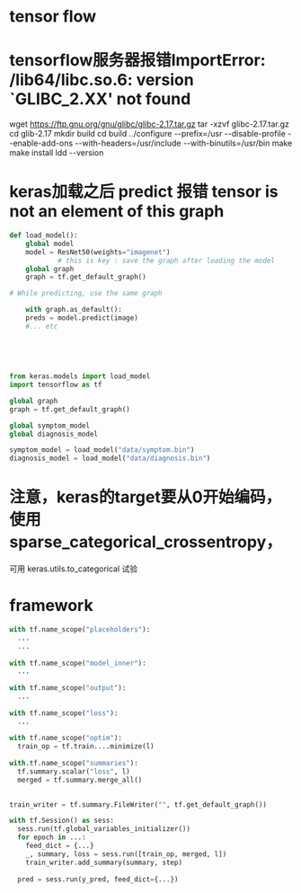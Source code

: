 # tensor flow

# tensorflow服务器报错ImportError: /lib64/libc.so.6: version `GLIBC_2.XX' not found
wget https://ftp.gnu.org/gnu/glibc/glibc-2.17.tar.gz
tar -xzvf glibc-2.17.tar.gz
cd glib-2.17
mkdir build
cd build
../configure --prefix=/usr --disable-profile --enable-add-ons --with-headers=/usr/include --with-binutils=/usr/bin
make
make install
ldd --version


# keras加载之后 predict 报错 tensor is not an element of this graph

```python
def load_model():
	global model
	model = ResNet50(weights="imagenet")
            # this is key : save the graph after loading the model
	global graph
	graph = tf.get_default_graph()

# While predicting, use the same graph

    with graph.as_default():
	preds = model.predict(image)
	#... etc
    
    
    
    
    
from keras.models import load_model
import tensorflow as tf

global graph
graph = tf.get_default_graph()

global symptom_model
global diagnosis_model

symptom_model = load_model("data/symptom.bin")
diagnosis_model = load_model("data/diagnosis.bin")

```

# 注意，keras的target要从0开始编码，使用sparse_categorical_crossentropy，
可用 keras.utils.to_categorical 试验


# framework
```python
with tf.name_scope("placeholders"):
  ...
  ...
  
with tf.name_scope("model_inner"):
  ...
  
with tf.name_scope("output"):
  ...
  
with tf.name_scope("loss"):
  ...
  
with tf.name_scope("optim"):
  train_op = tf.train....minimize(l)
  
with.tf.name_scope("summaries"):
  tf.summary.scalar("loss", l)
  merged = tf.summary.merge_all()
  

train_writer = tf.summary.FileWriter("", tf.get_default_graph())

with tf.Session() as sess:
  sess.run(tf.global_variables_initializer())
  for epoch in ...:
    feed_dict = {...}
    _, summary, loss = sess.run([train_op, merged, l])
    train_writer.add_summary(summary, step)
    
  pred = sess.run(y_pred, feed_dict={...})
```
